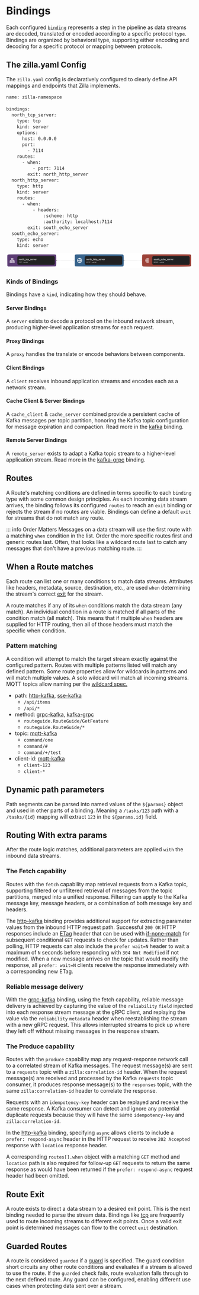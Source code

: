 # Bindings

Each configured [`binding`](../reference/config/overview.md#bindings) represents a step in the pipeline as data streams are decoded, translated or encoded according to a specific protocol `type`. Bindings are organized by behavioral type, supporting either encoding and decoding for a specific protocol or mapping between protocols.

## The zilla.yaml Config

The `zilla.yaml` config is declaratively configured to clearly define API mappings and endpoints that Zilla implements.

```yaml{5-6,16-17,25-26}
name: zilla-namespace

bindings:
  north_tcp_server:
    type: tcp
    kind: server
    options:
      host: 0.0.0.0
      port:
        - 7114
    routes:
      - when:
          - port: 7114
        exit: north_http_server
  north_http_server:
    type: http
    kind: server
    routes:
      - when:
          - headers:
              :scheme: http
              :authority: localhost:7114
        exit: south_echo_server
  south_echo_server:
    type: echo
    kind: server
```

![Binding Pipeline](bindings-simple.png)

### Kinds of Bindings

Bindings have a `kind`, indicating how they should behave.

#### Server Bindings

A `server` exists to decode a protocol on the inbound network stream, producing higher-level application streams for each request.

#### Proxy Bindings

A `proxy` handles the translate or encode behaviors between components.

#### Client Bindings

A `client` receives inbound application streams and encodes each as a network stream.

#### Cache Client & Server Bindings

A `cache_client` & `cache_server` combined provide a persistent cache of Kafka messages per topic partition, honoring the Kafka topic configuration for message expiration and compaction. Read more in the [kafka](../reference/config/bindings/kafka/README.md#cache-behavior) binding.

#### Remote Server Bindings

A `remote_server` exists to adapt a Kafka topic stream to a higher-level application stream. Read more in the [kafka-grpc](../reference/config/bindings/kafka-grpc/README.md) binding.

## Routes

A Route's matching conditions are defined in terms specific to each `binding` type with some common design principles. As each incoming data stream arrives, the binding follows its configured `routes` to reach an `exit` binding or rejects the stream if no routes are viable. Bindings can define a default `exit` for streams that do not match any route.

::: info Order Matters
Messages on a data stream will use the first route with a matching `when` condition in the list. Order the more specific routes first and generic routes last. Often, that looks like a wildcard route last to catch any messages that don't have a previous matching route.
:::

## When a Route matches

Each route can list one or many conditions to match data streams. Attributes like headers, metadata, source, destination, etc., are used `when` determining the stream's correct [exit](#route-exit) for the stream.

A route matches if any of its `when` conditions match the data stream (any match). An individual condition in a route is matched if all parts of the condition match (all match). This means that if multiple `when` headers are supplied for HTTP routing, then all of those headers must match the specific when condition.

### Pattern matching

A condition will attempt to match the target stream exactly against the configured pattern. Routes with multiple patterns listed will match any defined pattern. Some route properties allow for wildcards in patterns and will match multiple values. A solo wildcard will match all incoming streams. MQTT topics allow naming per the [wildcard spec.](https://docs.oasis-open.org/mqtt/mqtt/v5.0/os/mqtt-v5.0-os.html#_Toc3901241)

- path: [http-kafka], [sse-kafka]
  - `/api/items`
  - `/api/*`
- method: [grpc-kafka], [kafka-grpc]
  - `routeguide.RouteGuide/GetFeature`
  - `routeguide.RouteGuide/*`
- topic: [mqtt-kafka]
  - `command/one`
  - `command/#`
  - `command/+/test`
- client-id: [mqtt-kafka]
  - `client-123`
  - `client-*`

[http-kafka]:../reference/config/bindings/http-kafka/proxy.md#routes
[sse-kafka]:../reference/config/bindings/sse-kafka/proxy.md#routes
[grpc-kafka]:../reference/config/bindings/grpc-kafka/proxy.md#routes
[kafka-grpc]:../reference/config/bindings/kafka-grpc/remote_server.md#routes
[mqtt-kafka]:../reference/config/bindings/mqtt-kafka/proxy.md#routes

## Dynamic path parameters

Path segments can be parsed into named values of the `${params}` object and used in other parts of a binding. Meaning a `/tasks/123` path with a `/tasks/{id}` mapping will extract `123` in the `${params.id}` field.

## Routing With extra params

After the route logic matches, additional parameters are applied `with` the inbound data streams.

### The Fetch capability

Routes with the `fetch` capability map retrieval requests from a Kafka topic, supporting filtered or unfiltered retrieval of messages from the topic partitions, merged into a unified response. Filtering can apply to the Kafka message key, message headers, or a combination of both message key and headers.

The [http-kafka](../reference/config/bindings/http-kafka/README.md) binding provides additional support for extracting parameter values from the inbound HTTP request path. Successful `200 OK` HTTP responses include an [ETag](https://developer.mozilla.org/en-US/docs/Web/HTTP/Headers/ETag) header that can be used with [if-none-match](https://developer.mozilla.org/en-US/docs/Web/HTTP/Headers/If-None-Match) for subsequent conditional `GET` requests to check for updates. Rather than polling, HTTP requests can also include the `prefer wait=N` header to wait a maximum of `N` seconds before responding with `304 Not Modified` if not modified. When a new message arrives on the topic that would modify the response, all `prefer: wait=N` clients receive the response immediately with a corresponding new ETag.

### Reliable message delivery

With the [grpc-kafka](../reference/config/bindings/grpc-kafka/README.md) binding, using the fetch capability, reliable message delivery is achieved by capturing the value of the `reliability` `field` injected into each response stream message at the gRPC client, and replaying the value via the `reliability` `metadata` header when reestablishing the stream with a new gRPC request. This allows interrupted streams to pick up where they left off without missing messages in the response stream.

### The Produce capability

Routes with the `produce` capability map any request-response network call to a correlated stream of Kafka messages. The request message(s) are sent to a `requests` topic with a `zilla:correlation-id` header. When the request message(s) are received and processed by the Kafka `requests` topic consumer, it produces response message(s) to the `responses` topic, with the same `zilla:correlation-id` header to correlate the response.

Requests with an `idempotency-key` header can be replayed and receive the same response. A Kafka consumer can detect and ignore any potential duplicate requests because they will have the same `idempotency-key` and `zilla:correlation-id`.

In the [http-kafka](../reference/config/bindings/http-kafka/README.md) binding, specifying `async` allows clients to include a `prefer: respond-async` header in the HTTP request to receive `202 Accepted` response with `location` response header.

A corresponding `routes[].when` object with a matching `GET` method and `location` path is also required for follow-up `GET` requests to return the same response as would have been returned if the `prefer: respond-async` request header had been omitted.

## Route Exit

A route exists to direct a data stream to a desired exit point. This is the next binding needed to parse the stream data. Bindings like [tcp](../reference/config/bindings/tcp/README.md) are frequently used to route incoming streams to different exit points. Once a valid exit point is determined messages can flow to the correct `exit` destination.

## Guarded Routes

A route is considered `guarded` if a [guard](guards.md) is specified. The guard condition short circuits any other route conditions and evaluates if a stream is allowed to use the route. If the `guarded` check fails, route evaluation falls through to the next defined route. Any guard can be configured, enabling different use cases when protecting data sent over a stream.
